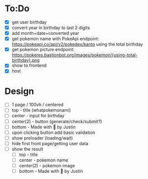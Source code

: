 # To:Do

* [x] get user birthday
* [x] convert year in birthday to last 2 digits
* [x] add month+date+converted year
* [x] get pokemon name with PokeApi endpoint: https://pokeapi.co/api/v2/pokedex/kanto using the total birthday
* [x] get pokemon picture endpoint: https://pokeres.bastionbot.org/images/pokemon/{using-total-birthday}.png
* [x] show to frontend
* [x] host

# Design

* [ ] 1 page / 100vh / centered
* [ ] top - title (whatpokemonami)
* [ ] center - input for birthday
* [ ] center(2) - button (generate/check/submit?)
* [ ] bottom - Made with 💜 by Justin
* [ ] upon clicking button add basic validation
* [ ] show preloader (loading/wait)
* [ ] hide first front page/getting user data
* [ ] show the result
  * [ ] top - title
  * [ ] center - pokemon name
  * [ ] center(2) - pokemon image
  * [ ] bottom - Made with 💜 by Justin